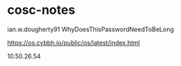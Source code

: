 # cosc-notes
ian.w.dougherty91
WhyDoesThisPasswordNeedToBeLong

https://os.cybbh.io/public/os/latest/index.html

10.50.26.54